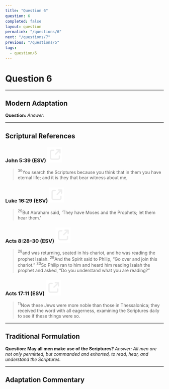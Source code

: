 ```yaml
---
title: "Question 6"
question: 6
completed: false
layout: question
permalink: "/questions/6"
next: "/questions/7"
previous: "/questions/5"
tags:
  - question/6
---
```

# Question 6
---
## Modern Adaptation
<strong>
    Question:
</strong>

<em>
    Answer:
</em>

---
## Scriptural References
### John 5:39 (ESV) <a href="https://biblegateway.com/passage/?search=John+5%3A39&version=ESV"><img src="/assets/svg/link.svg"/></a>
> <sup>39</sup>You search the Scriptures because you think that in them you have eternal life; and it is they that bear witness about me,

### Luke 16:29 (ESV) <a href="https://biblegateway.com/passage/?search=Luke+16%3A29&version=ESV"><img src="/assets/svg/link.svg"/></a>
> <sup>29</sup>But Abraham said, ‘They have Moses and the Prophets; let them hear them.’

### Acts 8:28-30 (ESV) <a href="https://biblegateway.com/passage/?search=Acts+8%3A28-30&version=ESV"><img src="/assets/svg/link.svg"/></a>
> <sup>28</sup>and was returning, seated in his chariot, and he was reading the prophet Isaiah.
> <sup>29</sup>And the Spirit said to Philip, “Go over and join this chariot.”
> <sup>30</sup>So Philip ran to him and heard him reading Isaiah the prophet and asked, “Do you understand what you are reading?”

### Acts 17:11 (ESV) <a href="https://biblegateway.com/passage/?search=Acts+17%3A11&version=ESV"><img src="/assets/svg/link.svg"/></a>
> <sup>11</sup>Now these Jews were more noble than those in Thessalonica; they received the word with all eagerness, examining the Scriptures daily to see if these things were so.

---
## Traditional Formulation
<strong>
    Question: May all men make use of the Scriptures?
</strong>

<em>
    Answer: All men are not only permitted, but commanded and exhorted, to read, hear, and understand the Scriptures.
</em>

---
## Adaptation Commentary
